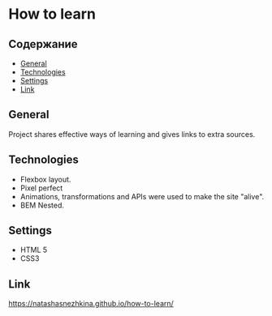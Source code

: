 
# How to learn 

## Содержание
* [General](#General)
* [Technologies](#Technologies)
* [Settings](#Settings)
* [Link](#Link)

## General
Project shares effective ways of learning and gives links to extra sources.  
	
## Technologies
* Flexbox layout.
* Pixel perfect
* Animations, transformations and APIs were used to make the site "alive".
* BEM Nested.

## Settings
* HTML 5
* CSS3

## Link
https://natashasnezhkina.github.io/how-to-learn/
  
